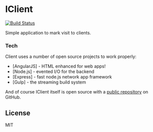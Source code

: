 # IClient

[![Build Status](https://travis-ci.org/GabrielDeveloper/iclient.svg?branch=master)](https://travis-ci.org/GabrielDeveloper/iclient)

 Simple application to mark visit to clients.

### Tech

 Client uses a number of open source projects to work properly:

* [AngularJS] - HTML enhanced for web apps!
* [Node.js] - evented I/O for the backend
* [Express] - fast node.js network app framework 
* [Gulp] - the streaming build system

And of course IClient itself is open source with a [public repository][iclient]
 on GitHub.

License
----

MIT

[iclient]: <https://github.com/GabrielDeveloper/iclient>
